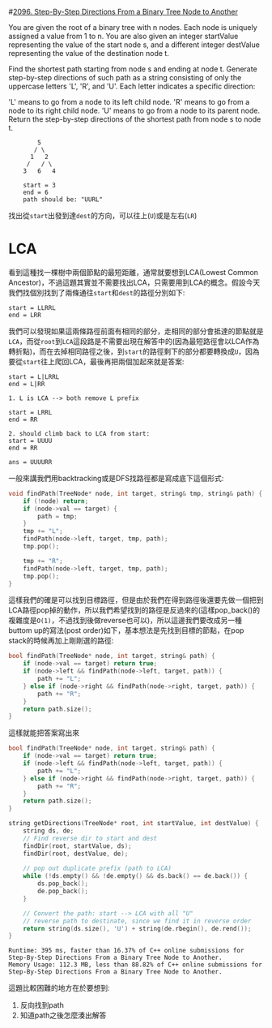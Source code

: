 #[2096. Step-By-Step Directions From a Binary Tree Node to Another](https://leetcode.com/problems/step-by-step-directions-from-a-binary-tree-node-to-another/)

You are given the root of a binary tree with n nodes. Each node is uniquely assigned a value from 1 to n. You are also given an integer startValue representing the value of the start node s, and a different integer destValue representing the value of the destination node t.

Find the shortest path starting from node s and ending at node t. Generate step-by-step directions of such path as a string consisting of only the uppercase letters 'L', 'R', and 'U'. Each letter indicates a specific direction:

'L' means to go from a node to its left child node.
'R' means to go from a node to its right child node.
'U' means to go from a node to its parent node.
Return the step-by-step directions of the shortest path from node s to node t.

```
        5
       / \
      1   2
     /   / \
    3   6   4

    start = 3
    end = 6
    path should be: "UURL"
```

找出從`start`出發到達`dest`的方向，可以往上(`U`)或是左右(`LR`)

# LCA
看到這種找一棵樹中兩個節點的最短距離，通常就要想到LCA(Lowest Common Ancestor)，不過這題其實並不需要找出LCA，只需要用到LCA的概念。假設今天我們找個別找到了兩條通往`start`和`dest`的路徑分別如下:
```
start = LLRRL
end = LRR
```
我們可以發現如果這兩條路徑前面有相同的部分，走相同的部分會抵達的節點就是`LCA`，而從`root`到`LCA`這段路是不需要出現在解答中的(因為最短路徑會以LCA作為轉折點)，而在去掉相同路徑之後，到`start`的路徑剩下的部分都要轉換成`U`，因為要從`start`往上爬回LCA，最後再把兩個加起來就是答案:
```
start = L|LRRL
end = L|RR

1. L is LCA --> both remove L prefix

start = LRRL
end = RR

2. should climb back to LCA from start:
start = UUUU
end = RR

ans = UUUURR
```

一般來講我們用backtracking或是DFS找路徑都是寫成底下這個形式:
```cpp
void findPath(TreeNode* node, int target, string& tmp, string& path) {
    if (!node) return;
    if (node->val == target) {
        path = tmp;
    }
    tmp += "L";
    findPath(node->left, target, tmp, path);
    tmp.pop();

    tmp += "R";
    findPath(node->left, target, tmp, path);
    tmp.pop();
}
```
這樣我們的確是可以找到目標路徑，但是由於我們在得到路徑後還要先做一個把到LCA路徑pop掉的動作，所以我們希望找到的路徑是反過來的(這樣pop_back()的複雜度是`O(1)`，不過找到後做reverse也可以)，所以這邊我們要改成另一種buttom up的寫法(post order)如下，基本想法是先找到目標的節點，在pop stack的時候再加上剛剛選的路徑:
```cpp
bool findPath(TreeNode* node, int target, string& path) {
    if (node->val == target) return true;
    if (node->left && findPath(node->left, target, path)) {
        path += "L";
    } else if (node->right && findPath(node->right, target, path)) {
        path += "R";
    }
    return path.size();
}
```

這樣就能把答案寫出來
```cpp
bool findPath(TreeNode* node, int target, string& path) {
    if (node->val == target) return true;
    if (node->left && findPath(node->left, target, path)) {
        path += "L";
    } else if (node->right && findPath(node->right, target, path)) {
        path += "R";
    }
    return path.size();
}

string getDirections(TreeNode* root, int startValue, int destValue) {
    string ds, de;
    // Find reverse dir to start and dest
    findDir(root, startValue, ds);
    findDir(root, destValue, de);
    
    // pop out duplicate prefix (path to LCA)
    while (!ds.empty() && !de.empty() && ds.back() == de.back()) {
        ds.pop_back();
        de.pop_back();
    }

    // Convert the path: start --> LCA with all "U"
    // reverse path to destinate, since we find it in reverse order
    return string(ds.size(), 'U') + string(de.rbegin(), de.rend());
}

```

```
Runtime: 395 ms, faster than 16.37% of C++ online submissions for Step-By-Step Directions From a Binary Tree Node to Another.
Memory Usage: 112.3 MB, less than 88.82% of C++ online submissions for Step-By-Step Directions From a Binary Tree Node to Another.
```

這題比較困難的地方在於要想到:
1. 反向找到path
2. 知道path之後怎麼湊出解答
